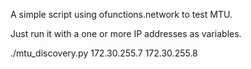 A simple script using ofunctions.network to test MTU.

Just run it with a one or more IP addresses as variables.

./mtu_discovery.py 172.30.255.7 172.30.255.8